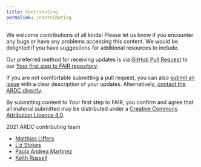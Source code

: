 ```yaml
---
title: Contributing
permalink: /contributing
---
```


We welcome contributions of all kinds! Please let us know if you encounter any bugs or have any problems accessing this content. We would be delighted if you have suggestions for additional resources to include.

Our preferred method for receiving updates is via [GitHub Pull Request](https://docs.github.com/en/github/collaborating-with-issues-and-pull-requests/about-pull-requests) to our [Your first step to FAIR repository](https://github.com/au-research/your-first-step-to-fair/).

If you are not comfortable submitting a pull request, you can also [submit an issue](https://github.com/au-research/your-first-step-to-fair/issues/new) with a clear description of your updates. Alternatively, [contact the ARDC directly](https://ardc.edu.au/contact-us).

By submitting content to Your first step to FAIR, you confirm and agree that all material submitted may be distributed under a [Creative Commons Attribution Licence 4.0](https://creativecommons.org/licenses/by/4.0/).

2021 ARDC contributing team
* [Matthias Liffers](https://orcid.org/0000-0002-3639-2080)
* [Liz Stokes](https://orcid.org/0000-0002-2973-5647)
* [Paula Andrea Martinez](0000-0002-8990-1985)
* [Keith Russell](0000-0001-5390-2719)
